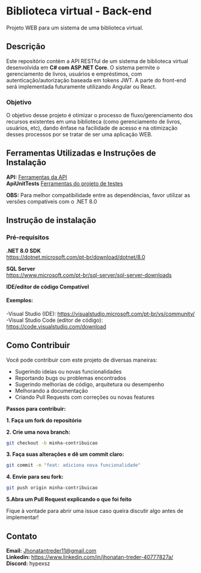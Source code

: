 # Biblioteca virtual - Back-end
Projeto WEB para um sistema de uma biblioteca virtual.
## Descrição
Este repositório contém a API RESTful de um sistema de biblioteca virtual desenvolvida em **C# com ASP.NET Core**. 
O sistema permite o gerenciamento de livros, usuários e empréstimos, com autenticação/autorização baseada em tokens JWT. 
A parte do front-end será implementada futuramente utilizando Angular ou React.
### Objetivo
O objetivo desse projeto é otimizar o processo de fluxo/gerenciamento dos recursos existentes em uma biblioteca (como gerenciamento de livros, usuários, etc),
dando ênfase na facilidade de acesso e na otimização desses processos por se tratar de ser uma aplicação WEB.

## Ferramentas Utilizadas e Instruções de Instalação

**API:** [Ferramentas da API](./docs/FerramentasAPI.md) <br>
**ApiUnitTests** [Ferramentas do projeto de testes](./docs/FerramentasTestAPI.md) <br>

**OBS:** Para melhor compatibilidade entre as dependências, favor utilizar as versões compatíveis com o .NET 8.0 

## Instrução de instalação
### Pré-requisitos

**.NET 8.0 SDK** <br>
https://dotnet.microsoft.com/pt-br/download/dotnet/8.0 <br>

**SQL Server** <br>
https://www.microsoft.com/pt-br/sql-server/sql-server-downloads <br>

**IDE/editor de código Compatível** <br>

#### Exemplos: <br>
-Visual Studio (IDE): https://visualstudio.microsoft.com/pt-br/vs/community/ <br>
-Visual Studio Code (editor de código): https://code.visualstudio.com/download <br>

## Como Contribuir
Você pode contribuir com este projeto de diversas maneiras:

<ul>
  <li>Sugerindo ideias ou novas funcionalidades </li>
  <li>Reportando bugs ou problemas encontrados </li>
  <li>Sugerindo melhorias de código, arquitetura ou desempenho </li>
  <li>Melhorando a documentação </li>
  <li>Criando Pull Requests com correções ou novas features </li>
</ul>

**Passos para contribuir:** <br>

**1. Faça um fork do repositório** <br>

**2. Crie uma nova branch:** 
```bash
git checkout -b minha-contribuicao
```

**3. Faça suas alterações e dê um commit claro:**
```bash
git commit -m "feat: adiciona nova funcionalidade"
```

**4. Envie para seu fork:**
```bash
git push origin minha-contribuicao
```

**5.Abra um Pull Request explicando o que foi feito** <br>

Fique à vontade para abrir uma issue caso queira discutir algo antes de implementar!

## Contato
**Email:** Jhonatantreder11@gmail.com <br>
**Linkedin:** https://www.linkedin.com/in/jhonatan-treder-40777827a/ <br>
**Discord:** hypexsz <br>
